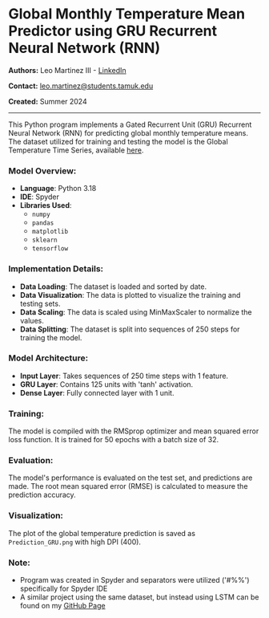 # Global Monthly Temperature Mean Predictor using GRU Recurrent Neural Network (RNN)

**Authors:** Leo Martinez III - [LinkedIn](https://www.linkedin.com/in/leo-martinez-iii/)

**Contact:** [leo.martinez@students.tamuk.edu](mailto:leo.martinez@students.tamuk.edu)

**Created:** Summer 2024

---

This Python program implements a Gated Recurrent Unit (GRU) Recurrent Neural Network (RNN) for predicting global monthly temperature means. The dataset utilized for training and testing the model is the Global Temperature Time Series, available [here](https://datahub.io/core/global-temp?ref=hackernoon.com).

### Model Overview:

- **Language**: Python 3.18
- **IDE**: Spyder
- **Libraries Used**:
  - `numpy`
  - `pandas`
  - `matplotlib`
  - `sklearn`
  - `tensorflow`

### Implementation Details:

- **Data Loading**: The dataset is loaded and sorted by date.
- **Data Visualization**: The data is plotted to visualize the training and testing sets.
- **Data Scaling**: The data is scaled using MinMaxScaler to normalize the values.
- **Data Splitting**: The dataset is split into sequences of 250 steps for training the model.

### Model Architecture:

- **Input Layer**: Takes sequences of 250 time steps with 1 feature.
- **GRU Layer**: Contains 125 units with 'tanh' activation.
- **Dense Layer**: Fully connected layer with 1 unit.

### Training:

The model is compiled with the RMSprop optimizer and mean squared error loss function. It is trained for 50 epochs with a batch size of 32.

### Evaluation:

The model's performance is evaluated on the test set, and predictions are made. The root mean squared error (RMSE) is calculated to measure the prediction accuracy.

### Visualization:

The plot of the global temperature prediction is saved as `Prediction_GRU.png` with high DPI (400).

### Note:

- Program was created in Spyder and separators were utilized ('#%%') specifically for Spyder IDE
- A similar project using the same dataset, but instead using LSTM can be found on my [GitHub Page](https://github.com/LeoMartinezTAMUK)
